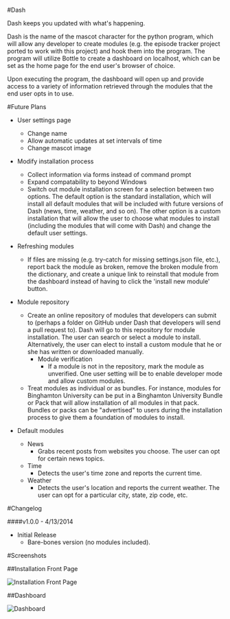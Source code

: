 #Dash

Dash keeps you updated with what's happening.

Dash is the name of the mascot character for the python program, which will allow any developer to create modules (e.g. the episode tracker project ported to work with this project) and hook them into the program. The program will utilize Bottle to create a dashboard on localhost, which can be set as the home page for the end user's browser of choice.

Upon executing the program, the dashboard will open up and provide access to a variety of information retrieved through the modules that the end user opts in to use.

#Future Plans

- User settings page
  - Change name
  - Allow automatic updates at set intervals of time
  - Change mascot image

- Modify installation process
  - Collect information via forms instead of command prompt
  - Expand compatability to beyond Windows
  - Switch out module installation screen for a selection between two options. The default option is the standard installation, which will install all default modules that will be included with future versions of Dash (news, time, weather, and so on). The other option is a custom installation that will allow the user to choose what modules to install (including the modules that will come with Dash) and change the default user settings.

- Refreshing modules
  - If files are missing (e.g. try-catch for missing settings.json file, etc.), report back the module as broken, remove the broken module from the dictionary, and create a unique link to reinstall that module from the dashboard instead of having to click the 'install new module' button.


- Module repository
  - Create an online repository of modules that developers can submit to (perhaps a folder on GitHub under Dash that developers will send a pull request to). Dash will go to this repository for module installation. The user can search or select a module to install. Alternatively, the user can elect to install a custom module that he or she has written or downloaded manually.
    - Module verification
      - If a module is not in the repository, mark the module as unverified. One user setting will be to enable developer mode and allow custom modules.
  - Treat modules as individual or as bundles. For instance, modules for Binghamton University can be put in a Binghamton University Bundle or Pack that will allow installation of all modules in that pack. Bundles or packs can be "advertised" to users during the installation process to give them a foundation of modules to install.

- Default modules
  - News
    - Grabs recent posts from websites you choose. The user can opt for certain news topics.
  - Time
    - Detects the user's time zone and reports the current time.
  - Weather
    - Detects the user's location and reports the current weather. The user can opt for a particular city, state, zip code, etc.

#Changelog

####v1.0.0 - 4/13/2014

- Initial Release
  - Bare-bones version (no modules included).

#Screenshots

##Installation Front Page

![Installation Front Page](https://s3.amazonaws.com/fvd-data/notes/166489/1397438991-umRI4o/screen.png "Installation Front Page")

##Dashboard

![Dashboard](https://s3.amazonaws.com/fvd-data/notes/166489/1397439198-dQrxeo/screen.png "Dashboard")
